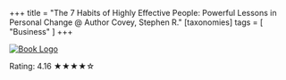 +++
title = "The 7 Habits of Highly Effective People: Powerful Lessons in Personal Change @ Author Covey, Stephen R."
[taxonomies]
tags = [ "Business" ]
+++

<a href="https://www.goodreads.com/book/show/36072.The_7_Habits_of_Highly_Effective_People">
    <img src="/books/2022-06-08-the-7-habits.jpg" alt="Book Logo" />
</a>

Rating: 4.16 ★★★★☆


